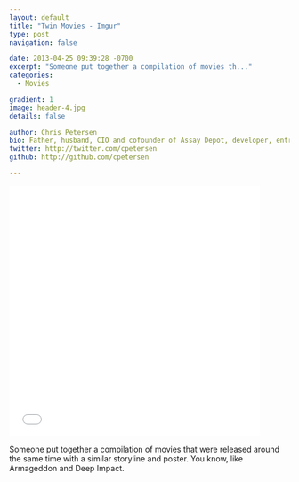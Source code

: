 ```yaml
---
layout: default
title: "Twin Movies - Imgur"
type: post
navigation: false

date: 2013-04-25 09:39:28 -0700
excerpt: "Someone put together a compilation of movies th..."
categories:
  - Movies

gradient: 1
image: header-4.jpg
details: false

author: Chris Petersen
bio: Father, husband, CIO and cofounder of Assay Depot, developer, entrepreneur and technologist.
twitter: http://twitter.com/cpetersen
github: http://github.com/cpetersen

---
```


<iframe class="embedly-embed" src="//cdn.embedly.com/widgets/media.html?src=%2F%2Fimgur.com%2Fa%2FJ5j6L%2Fembed&url=http%3A%2F%2Fimgur.com%2Fa%2FJ5j6L&image=http%3A%2F%2Fi.imgur.com%2FykkB7Ul.jpg%3Ffb&key=d815972c91e546edb5d2d02e509f8b1c&type=text%2Fhtml&schema=imgur" width="450" height="450" scrolling="no" frameborder="0" allowfullscreen></iframe>

Someone put together a compilation of movies that were released around the same time with a similar storyline and poster. You know, like Armageddon and Deep Impact.

